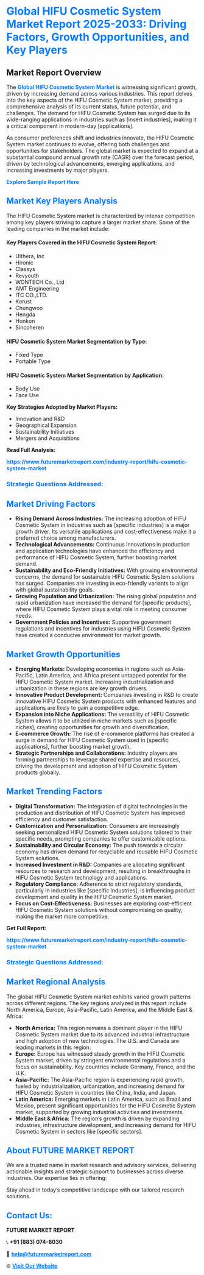 <h1 style="color: #007BFF;">Global HIFU Cosmetic System Market Report 2025-2033: Driving Factors, Growth Opportunities, and Key Players</h1>

<section id="overview">
<h2>Market Report Overview</h2>
<p>The <a href="https://www.futuremarketreport.com/industry-report/hifu-cosmetic-system-market" style="color: #007BFF; text-decoration: none;"><strong>Global HIFU Cosmetic System Market</strong></a> is witnessing significant growth, driven by increasing demand across various industries. This report delves into the key aspects of the HIFU Cosmetic System market, providing a comprehensive analysis of its current status, future potential, and challenges. The demand for HIFU Cosmetic System has surged due to its wide-ranging applications in industries such as [insert industries], making it a critical component in modern-day [applications].</p>
<p>As consumer preferences shift and industries innovate, the HIFU Cosmetic System market continues to evolve, offering both challenges and opportunities for stakeholders. The global market is expected to expand at a substantial compound annual growth rate (CAGR) over the forecast period, driven by technological advancements, emerging applications, and increasing investments by major players.</p>
</section>

<section id="overview">
<p><a href="https://www.futuremarketreport.com/request-sample/reportId=28882" style="color: #007BFF; text-decoration: none;"><strong>Explore Sample Report Here</strong></a></p>
</section>

<section id="key-players">
<h2 style="color: #007BFF;">Market Key Players Analysis</h2>
<p>The HIFU Cosmetic System market is characterized by intense competition among key players striving to capture a larger market share. Some of the leading companies in the market include:</p>
<h4>Key Players Covered in the HIFU Cosmetic System Report:</h4>
<ul><li>Ulthera, Inc</li><li>Hironic</li><li>Classys</li><li>Revyouth</li><li>WONTECH Co., Ltd</li><li>AMT Engineering</li><li>ITC CO.,LTD.</li><li>Korust</li><li>Chungwoo</li><li>Hengda</li><li>Honkon</li><li>Sincoheren</li></ul>
<h4>HIFU Cosmetic System Market Segmentation by Type:</h4>
<ul><li>Fixed Type</li><li>Portable Type</li></ul>

<h4>HIFU Cosmetic System Market Segmentation by Application:</h4>
<ul><li>Body Use</li><li>Face Use</li></ul>
<p><strong>Key Strategies Adopted by Market Players:</strong></p>
<ul>
<li>Innovation and R&D</li>
<li>Geographical Expansion</li>
<li>Sustainability Initiatives</li>
<li>Mergers and Acquisitions</li>
</ul>
</section>

<section>
<p><strong>Read Full Analysis: </strong></p><a href="https://www.futuremarketreport.com/industry-report/hifu-cosmetic-system-market" style="color: #007BFF; text-decoration: none;"><strong>https://www.futuremarketreport.com/industry-report/hifu-cosmetic-system-market</strong></a>
<h3 style="color: #007BFF;">Strategic Questions Addressed:</h3>
</section>

<section id="driving-factors">
<h2 style="color: #007BFF;">Market Driving Factors</h2>
<ul>
<li><strong>Rising Demand Across Industries:</strong> The increasing adoption of HIFU Cosmetic System in industries such as [specific industries] is a major growth driver. Its versatile applications and cost-effectiveness make it a preferred choice among manufacturers.</li>
<li><strong>Technological Advancements:</strong> Continuous innovations in production and application technologies have enhanced the efficiency and performance of HIFU Cosmetic System, further boosting market demand.</li>
<li><strong>Sustainability and Eco-Friendly Initiatives:</strong> With growing environmental concerns, the demand for sustainable HIFU Cosmetic System solutions has surged. Companies are investing in eco-friendly variants to align with global sustainability goals.</li>
<li><strong>Growing Population and Urbanization:</strong> The rising global population and rapid urbanization have increased the demand for [specific products], where HIFU Cosmetic System plays a vital role in meeting consumer needs.</li>
<li><strong>Government Policies and Incentives:</strong> Supportive government regulations and incentives for industries using HIFU Cosmetic System have created a conducive environment for market growth.</li>
</ul>
</section>

<section id="growth-opportunities">
<h2 style="color: #007BFF;">Market Growth Opportunities</h2>
<ul>
<li><strong>Emerging Markets:</strong> Developing economies in regions such as Asia-Pacific, Latin America, and Africa present untapped potential for the HIFU Cosmetic System market. Increasing industrialization and urbanization in these regions are key growth drivers.</li>
<li><strong>Innovative Product Development:</strong> Companies investing in R&D to create innovative HIFU Cosmetic System products with enhanced features and applications are likely to gain a competitive edge.</li>
<li><strong>Expansion into Niche Applications:</strong> The versatility of HIFU Cosmetic System allows it to be utilized in niche markets such as [specific niches], creating opportunities for growth and diversification.</li>
<li><strong>E-commerce Growth:</strong> The rise of e-commerce platforms has created a surge in demand for HIFU Cosmetic System used in [specific applications], further boosting market growth.</li>
<li><strong>Strategic Partnerships and Collaborations:</strong> Industry players are forming partnerships to leverage shared expertise and resources, driving the development and adoption of HIFU Cosmetic System products globally.</li>
</ul>
</section>

<section id="trending-factors">
<h2 style="color: #007BFF;">Market Trending Factors</h2>
<ul>
<li><strong>Digital Transformation:</strong> The integration of digital technologies in the production and distribution of HIFU Cosmetic System has improved efficiency and customer satisfaction.</li>
<li><strong>Customization and Personalization:</strong> Consumers are increasingly seeking personalized HIFU Cosmetic System solutions tailored to their specific needs, prompting companies to offer customizable options.</li>
<li><strong>Sustainability and Circular Economy:</strong> The push towards a circular economy has driven demand for recyclable and reusable HIFU Cosmetic System solutions.</li>
<li><strong>Increased Investment in R&D:</strong> Companies are allocating significant resources to research and development, resulting in breakthroughs in HIFU Cosmetic System technology and applications.</li>
<li><strong>Regulatory Compliance:</strong> Adherence to strict regulatory standards, particularly in industries like [specific industries], is influencing product development and quality in the HIFU Cosmetic System market.</li>
<li><strong>Focus on Cost-Effectiveness:</strong> Businesses are exploring cost-efficient HIFU Cosmetic System solutions without compromising on quality, making the market more competitive.</li>
</ul>
</section>

<section>
<p><strong>Get Full Report: </strong></p><a href="https://www.futuremarketreport.com/industry-report/hifu-cosmetic-system-market" style="color: #007BFF; text-decoration: none;"><strong>https://www.futuremarketreport.com/industry-report/hifu-cosmetic-system-market</strong></a>
<h3 style="color: #007BFF;">Strategic Questions Addressed:</h3>
</section>


<section id="regional-analysis">
<h2 style="color: #007BFF;">Market Regional Analysis</h2>
<p>The global HIFU Cosmetic System market exhibits varied growth patterns across different regions. The key regions analyzed in this report include North America, Europe, Asia-Pacific, Latin America, and the Middle East & Africa:</p>
<ul>
<li><strong>North America:</strong> This region remains a dominant player in the HIFU Cosmetic System market due to its advanced industrial infrastructure and high adoption of new technologies. The U.S. and Canada are leading markets in this region.</li>
<li><strong>Europe:</strong> Europe has witnessed steady growth in the HIFU Cosmetic System market, driven by stringent environmental regulations and a focus on sustainability. Key countries include Germany, France, and the U.K.</li>
<li><strong>Asia-Pacific:</strong> The Asia-Pacific region is experiencing rapid growth, fueled by industrialization, urbanization, and increasing demand for HIFU Cosmetic System in countries like China, India, and Japan.</li>
<li><strong>Latin America:</strong> Emerging markets in Latin America, such as Brazil and Mexico, present significant opportunities for the HIFU Cosmetic System market, supported by growing industrial activities and investments.</li>
<li><strong>Middle East & Africa:</strong> The region’s growth is driven by expanding industries, infrastructure development, and increasing demand for HIFU Cosmetic System in sectors like [specific sectors].</li>
</ul>
</section>

<footer>
<h2 style="color: #007BFF;">About FUTURE MARKET REPORT</h2>
<p>We are a trusted name in market research and advisory services, delivering actionable insights and strategic support to businesses across diverse industries. Our expertise lies in offering:</p>

<p>Stay ahead in today’s competitive landscape with our tailored research solutions.</p>

<h2 style="color: #007BFF;">Contact Us:</h2>
<p><strong>FUTURE MARKET REPORT</strong></p>
<p>📞 <strong>+91 (883) 074-8030</strong></p>
<p>📧 <strong><a href="mailto:help@futuremarketreport.com" style="color: #007BFF;">help@futuremarketreport.com</a></strong></p>
<p>🌐 <strong><a href="https://www.futuremarketreport.com/" style="color: #007BFF;">Visit Our Website</a></strong></p>
</footer>